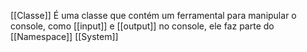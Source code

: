 [[Classe]]
É uma classe que contém um ferramental para manipular o console, como [[input]] e [[output]] no console, ele faz parte do [[Namespace]] [[System]]
